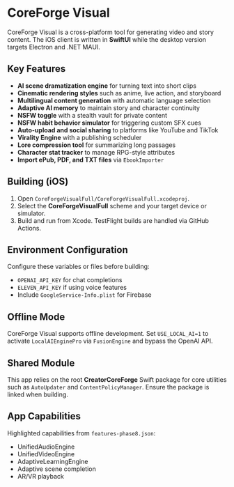 # CoreForge Visual

CoreForge Visual is a cross-platform tool for generating video and story content. The iOS client is written in **SwiftUI** while the desktop version targets Electron and .NET MAUI.

## Key Features
- **AI scene dramatization engine** for turning text into short clips
- **Cinematic rendering styles** such as anime, live action, and storyboard
- **Multilingual content generation** with automatic language selection
- **Adaptive AI memory** to maintain story and character continuity
- **NSFW toggle** with a stealth vault for private content
- **NSFW habit behavior simulator** for triggering custom SFX cues
- **Auto-upload and social sharing** to platforms like YouTube and TikTok
- **Virality Engine** with a publishing scheduler
- **Lore compression tool** for summarizing long passages
- **Character stat tracker** to manage RPG-style attributes
- **Import ePub, PDF, and TXT files** via `EbookImporter`

## Building (iOS)
1. Open `CoreForgeVisualFull/CoreForgeVisualFull.xcodeproj`.
2. Select the **CoreForgeVisualFull** scheme and your target device or simulator.
3. Build and run from Xcode. TestFlight builds are handled via GitHub Actions.


## Environment Configuration
Configure these variables or files before building:
- `OPENAI_API_KEY` for chat completions
- `ELEVEN_API_KEY` if using voice features
- Include `GoogleService-Info.plist` for Firebase

## Offline Mode
CoreForge Visual supports offline development. Set `USE_LOCAL_AI=1` to activate
`LocalAIEnginePro` via `FusionEngine` and bypass the OpenAI API.

## Shared Module
This app relies on the root **CreatorCoreForge** Swift package for core utilities such as `AutoUpdater` and `ContentPolicyManager`. Ensure the package is linked when building.

## App Capabilities

Highlighted capabilities from `features-phase8.json`:
- UnifiedAudioEngine
- UnifiedVideoEngine
- AdaptiveLearningEngine
- Adaptive scene completion
- AR/VR playback
